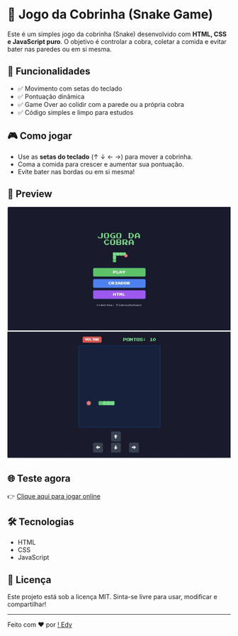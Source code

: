 # 🐍 Jogo da Cobrinha (Snake Game)

Este é um simples jogo da cobrinha (Snake) desenvolvido com **HTML, CSS e JavaScript puro**. O objetivo é controlar a cobra, coletar a comida e evitar bater nas paredes ou em si mesma.

## 🚀 Funcionalidades

- ✅ Movimento com setas do teclado
- ✅ Pontuação dinâmica
- ✅ Game Over ao colidir com a parede ou a própria cobra
- ✅ Código simples e limpo para estudos

## 🎮 Como jogar

- Use as **setas do teclado** (↑ ↓ ← →) para mover a cobrinha.
- Coma a comida para crescer e aumentar sua pontuação.
- Evite bater nas bordas ou em si mesma!

## 📸 Preview

![Snake Game Preview](img/gameabertura.png)
![Snake Game Preview](img/game.png)

## 🌐 Teste agora

👉 [Clique aqui para jogar online](https://fishixzschool.github.io/websites/Jogos/Jogo%20da%20Cobra/)

## 🛠 Tecnologias

- HTML
- CSS
- JavaScript

## 📄 Licença

Este projeto está sob a licença MIT. Sinta-se livre para usar, modificar e compartilhar!

---

Feito com ❤️ por [! Edy](https://github.com/fishixzschool)
